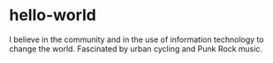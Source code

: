 # hello-world

I believe in the community and in the use of information technology to change the world. Fascinated by urban cycling and Punk Rock music.
